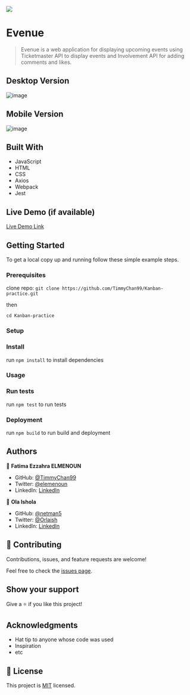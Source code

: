 ![](https://img.shields.io/badge/Microverse-blueviolet)

# Evenue

> Evenue is a web application for displaying upcoming events using Ticketmaster API to display events and Involvement API for adding comments and likes.

## Desktop Version

![image](https://user-images.githubusercontent.com/92228303/152538811-ddfc92f1-fab0-4445-a720-df7a1847f111.png)

## Mobile Version

![image](https://user-images.githubusercontent.com/92228303/152538850-17a645cc-4858-4ad8-ab6f-590c2f364f49.png)


## Built With

- JavaScript
- HTML
- CSS
- Axios
- Webpack
- Jest

## Live Demo (if available)

[Live Demo Link](https://timmychan99.github.io/Kanban-practice/)

## Getting Started

To get a local copy up and running follow these simple example steps.

### Prerequisites

clone repo: `git clone https://github.com/TimmyChan99/Kanban-practice.git`

then

`cd Kanban-practice`

### Setup

### Install

run `npm install` to install dependencies

### Usage

### Run tests

run `npm test` to run tests

### Deployment

run `npm build` to run build and deployment

## Authors

👤 **Fatima Ezzahra ELMENOUN**

- GitHub: [@TimmyChan99](https://github.com/TimmyChan99)
- Twitter: [@elemenoun](https://twitter.com/elemenoun)
- LinkedIn: [LinkedIn](https://www.linkedin.com/in/fatima-ezzahra-elemenoun-020841225/)

👤 **Ola Ishola**

- GitHub: [@netman5](https://github.com/netman5)
- Twitter: [@Orlaish](https://twitter.com/Orlaish)
- LinkedIn: [LinkedIn](https://www.linkedin.com/in/ola-ishola/)

## 🤝 Contributing

Contributions, issues, and feature requests are welcome!

Feel free to check the [issues page](../../issues/).

## Show your support

Give a ⭐️ if you like this project!

## Acknowledgments

- Hat tip to anyone whose code was used
- Inspiration
- etc

## 📝 License

This project is [MIT](./MIT.md) licensed.

